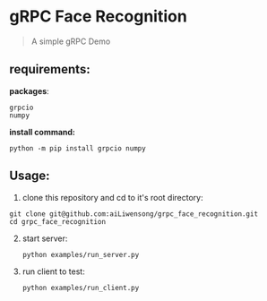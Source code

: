 # gRPC Face Recognition

> A simple gRPC Demo



## requirements:

**packages**:

```
grpcio
numpy
```

**install command:**

`python -m pip install grpcio numpy`

## Usage:

1. clone this repository and cd to it's root directory:

```shell
git clone git@github.com:aiLiwensong/grpc_face_recognition.git
cd grpc_face_recognition
```

2. start server:

   `python examples/run_server.py`

3. run client to test:

   `python examples/run_client.py`

